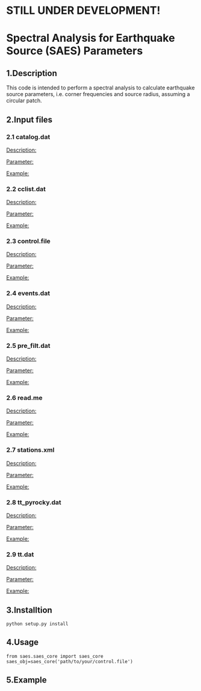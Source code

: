 # STILL UNDER DEVELOPMENT!
# Spectral Analysis for Earthquake Source (SAES) Parameters

## 1.Description
This code is intended to perform a spectral analysis to calculate earthquake
source parameters, i.e. corner frequencies and source radius, assuming
a circular patch.

## 2.Input files
### 2.1 catalog.dat
<u>Description:</u>

<u>Parameter:</u>

<u>Example:</u>

### 2.2 cclist.dat
<u>Description:</u>

<u>Parameter:</u>

<u>Example:</u>

### 2.3 control.file
<u>Description:</u>

<u>Parameter:</u>

<u>Example:</u>

### 2.4 events.dat
<u>Description:</u>

<u>Parameter:</u>

<u>Example:</u>

### 2.5 pre_filt.dat
<u>Description:</u>

<u>Parameter:</u>

<u>Example:</u>

### 2.6 read.me
<u>Description:</u>

<u>Parameter:</u>

<u>Example:</u>

### 2.7 stations.xml
<u>Description:</u>

<u>Parameter:</u>

<u>Example:</u>

### 2.8 tt_pyrocky.dat
<u>Description:</u>

<u>Parameter:</u>

<u>Example:</u>

### 2.9 tt.dat
<u>Description:</u>

<u>Parameter:</u>

<u>Example:</u>


## 3.Installtion
```
python setup.py install
```
## 4.Usage
```
from saes.saes_core import saes_core
saes_obj=saes_core('path/to/your/control.file')

```
## 5.Example
